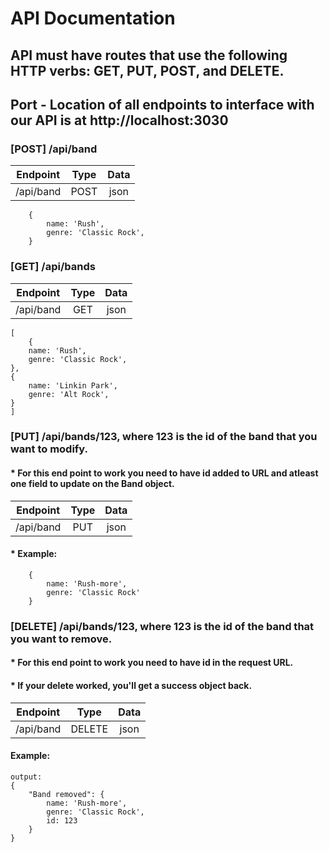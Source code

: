 # API Documentation 
 ## API must have routes that use the following HTTP verbs: GET, PUT, POST, and DELETE.

 ## Port - Location of all endpoints to interface with our API is at http://localhost:3030

### [POST] /api/band 
  
   |Endpoint | Type | Data |
   |:---------------:|:----------:|:---------:|
   |/api/band| POST|json|
    
    

```
    {
        name: 'Rush',
        genre: 'Classic Rock',
    }
```

### [GET] /api/bands
   

   |Endpoint | Type | Data |
   |:---------------:|:----------:|:---------:|
   |/api/band| GET|json|
   

``` 
[
    {
    name: 'Rush',
    genre: 'Classic Rock',
},
{
    name: 'Linkin Park',
    genre: 'Alt Rock',
}
]
```
### [PUT] /api/bands/123, where 123 is the id of the band that you want to modify.
#### * For this end point to work you need to have id added to URL and atleast one field to update on the Band object.

   
   |Endpoint | Type | Data |
   |:---------------:|:----------:|:---------:|
   |/api/band| PUT|json|
#### * Example:
```
    {
        name: 'Rush-more',
        genre: 'Classic Rock'
    }
```

### [DELETE] /api/bands/123, where 123 is the id of the band that you want to remove.
#### * For this end point to work you need to have id in the request URL.

#### * If your delete worked, you'll get a success object back.
   

   |Endpoint | Type | Data |
   |:---------------:|:----------:|:---------:|
   |/api/band| DELETE|json|

#### Example:
```
output: 
{
    "Band removed": {
        name: 'Rush-more',
        genre: 'Classic Rock',
        id: 123
    }
}